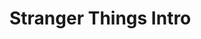 Stranger Things Intro
=====

<ClientOnly>
  <StrangerThingsIntro/>
</ClientOnly>

<script setup>
import { defineAsyncComponent } from 'vue';

const StrangerThingsIntro = defineAsyncComponent(() =>
  import('../../components/StrangerThingsIntro.vue')
);
</script>